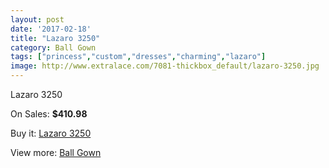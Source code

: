```yaml
---
layout: post
date: '2017-02-18'
title: "Lazaro 3250"
category: Ball Gown
tags: ["princess","custom","dresses","charming","lazaro"]
image: http://www.extralace.com/7081-thickbox_default/lazaro-3250.jpg
---
```

Lazaro 3250

On Sales: **$410.98**
<a href="https://www.extralace.com/ball-gown/3356-lazaro-3250.html"><amp-img layout="responsive" width="600" height="600" src="//www.extralace.com/7081-thickbox_default/lazaro-3250.jpg" alt="Lazaro 3250 0" /></a>
<a href="https://www.extralace.com/ball-gown/3356-lazaro-3250.html"><amp-img layout="responsive" width="600" height="600" src="//www.extralace.com/7082-thickbox_default/lazaro-3250.jpg" alt="Lazaro 3250 1" /></a>

Buy it: [Lazaro 3250](https://www.extralace.com/ball-gown/3356-lazaro-3250.html "Lazaro 3250")

View more: [Ball Gown](https://www.extralace.com/3-ball-gown "Ball Gown")